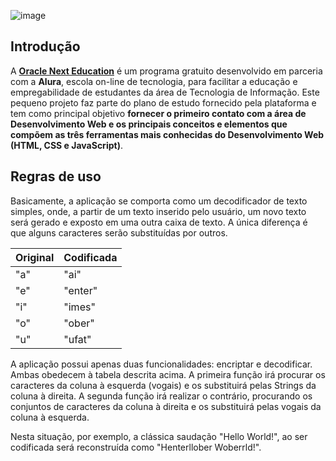 ![image](https://user-images.githubusercontent.com/48770103/197781203-8f6963d6-3c13-46d1-aec3-f1df4bd7f297.png)

## Introdução

A <a href="https://www.oracle.com/br/education/oracle-next-education/" target="_blank"><strong>Oracle Next Education</strong></a> é um programa gratuito desenvolvido em parceria com a **Alura**, escola on-line de tecnologia, para facilitar a educação e empregabilidade de estudantes da área de Tecnologia de Informação. Este pequeno projeto faz parte do plano de estudo fornecido pela plataforma e tem como principal objetivo **fornecer o primeiro contato com a área de Desenvolvimento Web e os principais conceitos e elementos que compõem as três ferramentas mais conhecidas do Desenvolvimento Web (HTML, CSS e JavaScript)**.

## Regras de uso

Basicamente, a aplicação se comporta como um decodificador de texto simples, onde, a partir de um texto inserido pelo usuário, um novo texto será gerado e exposto em uma outra caixa de texto. A única diferença é que alguns caracteres serão substituídas por outros.


| Original | Codificada |
| -------- | ---------- |
| "a" 	| "ai"    	|
| "e" 	| "enter" 	|
| "i" 	| "imes"  	|
| "o" 	| "ober"  	|
| "u" 	| "ufat"  	|

A aplicação possui apenas duas funcionalidades: encriptar e decodificar. Ambas obedecem à tabela descrita acima. A primeira função irá procurar os caracteres da coluna à esquerda (vogais) e os substituirá pelas Strings da coluna à direita. A segunda função irá realizar o contrário, procurando os conjuntos de caracteres da coluna à direita e os substituirá pelas vogais da coluna à esquerda.

Nesta situação, por exemplo, a clássica saudação "Hello World!", ao ser codificada será reconstruída como "Henterllober Woberrld!".
